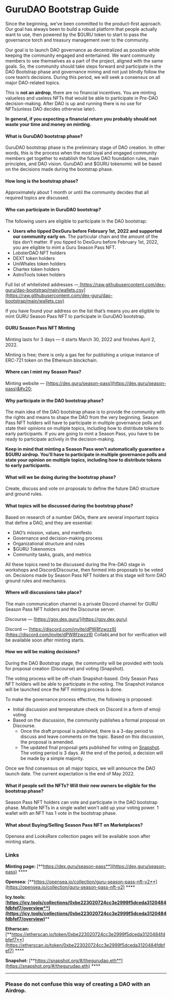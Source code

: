 # GuruDAO Bootstrap Guide

Since the beginning, we’ve been committed to the product-first approach. Our goal has always been to build a robust platform that people actually want to use, then powered by the $GURU token to start to pass the governance torch and treasury management over to the community.

Our goal is to launch DAO governance as decentralized as possible while keeping the community engaged and entertained. We want community members to see themselves as a part of the project, aligned with the same goals. So, the community should take steps forward and participate in the DAO Bootstrap phase and governance mining and not just blindly follow the core team’s decisions. During this period, we will seek a consensus on all major DAO-related topics.&#x20;

This is **not an airdrop**, there are no financial incentives. You are minting valueless and useless NFTs that would be able to participate in Pre-DAO decision-making. After DAO is up and running there is no use for NFTs(unless DAO decides otherwise later).

**In general, if you expecting a financial return you probably should not waste your time and money on minting.**

#### What is GuruDAO bootstrap phase?

GuruDAO bootstrap phase is the preliminary stage of DAO creation. In other words, this is the process when the most loyal and engaged community members get together to establish the future DAO foundation rules, main principles, and DAO vision. GuruDAO and $GURU tokenomic will be based on the decisions made during the bootstrap phase.

#### How long is the bootstrap phase?

Approximately about 1 month or until the community decides that all required topics are discussed.

#### **Who can participate in GuruDAO bootstrap?**

The following users are eligible to participate in the DAO bootstrap:

* **Users who tipped DexGuru before February 1st, 2022 and supported our community early on.** The particular chain and the amount of the tips don’t matter. If you tipped to DexGuru before February 1st, 2022, you are eligible to mint a Guru Season Pass NFT.
* LobsterDAO NFT holders
* DEXT token holders
* UniWhales token holders
* Chartex token holders
* AstroTools token holders

Full list of whitelisted addresses —[ ](https://github.com/dex-guru/dao-bootstrap)[https://raw.githubusercontent.com/dex-guru/dao-bootstrap/main/wallets.csv](https://raw.githubusercontent.com/dex-guru/dao-bootstrap/main/wallets.csv)

If you have found your address on the list that’s means you are eligible to mint GURU Season Pass NFT to participate in GuruDAO bootstrap.&#x20;

#### **GURU Season Pass NFT Minting**

Minting lasts for 3 days — it starts March 30, 2022 and finishes April 2, 2022.&#x20;

Minting is free; there is only a gas fee for publishing a unique instance of ERC-721 token on the Ethereum blockchain.

#### Where can I mint my Season Pass?

Minting website —  [https://dex.guru/season-pass](https://dex.guru/season-pass)&#x20;

#### **Why participate in the DAO bootstrap phase?**

The main idea of the DAO bootstrap phase is to provide the community with the rights and means to shape the DAO from the very beginning. Season Pass NFT holders will have to participate in multiple governance polls and state their opinions on multiple topics, including how to distribute tokens to early participants. If you are going to mint a Season Pass, you have to be ready to participate actively in the decision-making.

**Keep in mind that minting a Season Pass won’t automatically guarantee a $GURU airdrop. You’ll have to participate in multiple governance polls and state your opinion on multiple topics, including how to distribute tokens to early participants.**

#### What will we be doing during the bootstrap phase?

Create, discuss and vote on proposals to define the future DAO structure and ground rules.

#### What topics will be discussed during the bootstrap phase?

Based on research of a number DAOs, there are several important topics that define a DAO, and they are essential:

* DAO’s mission, values, and manifesto
* Governance and decision-making process
* Organizational structure and rules
* $GURU Tokenomics
* Community tasks, goals, and metrics

All these topics need to be discussed during the Pre-DAO stage in workshops and Discord/Discourse, then formed into proposals to be voted on. Decisions made by Season Pass NFT holders at this stage will form DAO ground rules and mechanics.

#### Where will discussions take place?

The main communication channel is a private Discord channel for GURU Season Pass NFT holders and the Discourse server.

Discourse — [https://gov.dex.guru/](https://gov.dex.guru)

Discord —  [https://discord.com/invite/dPW8fzwzz9](https://discord.com/invite/dPW8fzwzz9) CollabLand bot for verification will be available soon after minting starts.

#### How we will be making decisions?

During the DAO Bootstrap stage, the community will be provided with tools for proposal creation (Discourse) and voting (Snapshot).

The voting process will be off-chain Snapshot-based. Only Season Pass NFT holders will be able to participate in the voting. The Snapshot instance will be launched once the NFT minting process is done.

To make the governance process effective, the following is proposed:

* Initial discussion and temperature check on Discord in a form of emoji voting
* Based on the discussion, the community publishes a formal proposal on Discourse.
  * Once the draft proposal is published, there is a 3-day period to discuss and leave comments on the topic. Based on this discussion, the proposal is amended.
  * The updated final proposal gets published for voting on [Snapshot](https://snapshot.org/#/thegurudao.eth). The voting period is 3 days. At the end of the period, a decision will be made by a simple majority.

Once we find consensus on all major topics, we will announce the DAO launch date. The current expectation is the end of May 2022.

#### **What if people sell the NFTs? Will their new owners be eligible for the bootstrap phase?**

Season Pass NFT holders can vote and participate in the DAO bootstrap phase. Multiple NFTs in a single wallet won't add up your voting power. 1 wallet with an NFT has 1 vote in the bootstrap phase.&#x20;

#### What about Buying/Selling Season Pass NFT on Marketplaces?

Opensea and LooksRare collection pages will be available soon after minting starts.&#x20;



### **Links**

**Minting page:** [**https://dex.guru/season-pass**](https://dex.guru/season-pass) ****&#x20;

**Opensea:** [**https://opensea.io/collection/guru-season-pass-nft-v2**](https://opensea.io/collection/guru-season-pass-nft-v2)  **** &#x20;

**Icy.tools:** [**https://icy.tools/collections/0xbe223020724cc3e2999f5dceda3120484fdbfef7/overview**](https://icy.tools/collections/0xbe223020724cc3e2999f5dceda3120484fdbfef7/overview)****

**Etherscan:** [**https://etherscan.io/token/0xbe223020724cc3e2999f5dceda3120484fdbfef7**](https://etherscan.io/token/0xbe223020724cc3e2999f5dceda3120484fdbfef7)  **** &#x20;

**Snapshot:** [**https://snapshot.org/#/thegurudao.eth**](https://snapshot.org/#/thegurudao.eth) ****&#x20;

****

### **Please do not confuse this way of creating a DAO with an Airdrop.**
